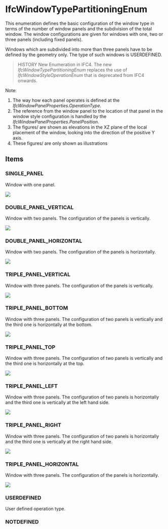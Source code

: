 # IfcWindowTypePartitioningEnum

This enumeration defines the basic configuration of the window type in terms of the number of window panels and the subdivision of the total window. The window configurations are given for windows with one, two or three panels (including fixed panels).

Windows which are subdivided into more than three panels have to be defined by the geometry only. The type of such windows is USERDEFINED.

> HISTORY  New Enumeration in IFC4. The new _IfcWindowTypePartitioningEnum_ replaces the use of _IfcWindowStyleOperationEnum_ that is deprecated from IFC4 onwards.

Note:

1. The way how each panel operates is defined at the _IfcWindowPanelProperties.OperationType_.
2. The reference from the window panel to the location of that panel in the window style configuration is handled by the _IfcWindowPanelProperties.PanelPosition_.
3. The figures/ are shown as elevations in the XZ plane of the local placement of the window, looking into the direction of the positive Y axis.
4. These figures/ are only shown as illustrations

## Items

### SINGLE_PANEL
Window with one panel.

![](../../../../figures/ifcwindowtypepartitioningenum-fig01.gif)

### DOUBLE_PANEL_VERTICAL
Window with two panels. The configuration of the panels is vertically.

![](../../../../figures/ifcwindowtypepartitioningenum-fig02.gif)

### DOUBLE_PANEL_HORIZONTAL
Window with two panels. The configuration of the panels is horizontally.

![](../../../../figures/ifcwindowtypepartitioningenum-fig03.gif)

### TRIPLE_PANEL_VERTICAL
Window with three panels. The configuration of the panels is vertically.

![](../../../../figures/ifcwindowtypepartitioningenum-fig04.gif)

### TRIPLE_PANEL_BOTTOM
Window with three panels. The configuration of two panels is vertically and the
third one is horizontally at the bottom.

![](../../../../figures/ifcwindowtypepartitioningenum-fig06.gif)

### TRIPLE_PANEL_TOP
Window with three panels. The configuration of two panels is vertically and the
third one is horizontally at the top.

![](../../../../figures/ifcwindowtypepartitioningenum-fig07.gif)

### TRIPLE_PANEL_LEFT
Window with three panels. The configuration of two panels is horizontally and the
third one is vertically at the left hand side.

![](../../../../figures/ifcwindowtypepartitioningenum-fig08.gif)

### TRIPLE_PANEL_RIGHT
Window with three panels. The configuration of two panels is horizontally and the
third one is vertically at the right hand side.

![](../../../../figures/ifcwindowtypepartitioningenum-fig09.gif)

### TRIPLE_PANEL_HORIZONTAL
Window with three panels. The configuration of the panels is horizontally.

![](../../../../figures/ifcwindowtypepartitioningenum-fig05.gif)

### USERDEFINED
User defined operation type.

### NOTDEFINED

